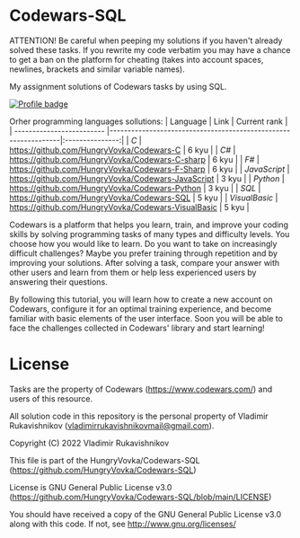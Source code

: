 # Codewars-SQL
ATTENTION! Be careful when peeping my solutions if you haven't already solved these tasks. If you rewrite my code verbatim you may have a chance to get a ban on the platform for cheating (takes into account spaces, newlines, brackets and similar variable names).

My assignment solutions of Codewars tasks by using SQL.

[![Profile badge](https://www.codewars.com/users/HungryVovka/badges/large)](https://www.codewars.com/users/HungryVovka)

Orher programming languages sollutions:
| Language                  | Link                                                           |  Current rank   |
| ------------------------- |----------------------------------------------------------------|:---------------:|
| *С*                       | https://github.com/HungryVovka/Codewars-C                      | 6 kyu           |
| *С#*                      | https://github.com/HungryVovka/Codewars-C-sharp                | 6 kyu           |
| *F#*                      | https://github.com/HungryVovka/Codewars-F-Sharp                | 6 kyu           |
| *JavaScript*              | https://github.com/HungryVovka/Codewars-JavaScript             | 3 kyu           |
| *Python*                  | https://github.com/HungryVovka/Codewars-Python                 | 3 kyu           |
| *SQL*                     | https://github.com/HungryVovka/Codewars-SQL                    | 5 kyu           |
| *VisualBasic*             | https://github.com/HungryVovka/Codewars-VisualBasic            | 5 kyu           |

Codewars is a platform that helps you learn, train, and improve your coding skills by solving programming tasks of many types and difficulty levels. You choose how you would like to learn. Do you want to take on increasingly difficult challenges? Maybe you prefer training through repetition and by improving your solutions. After solving a task, compare your answer with other users and learn from them or help less experienced users by answering their questions.

By following this tutorial, you will learn how to create a new account on Codewars, configure it for an optimal training experience, and become familiar with basic elements of the user interface. Soon you will be able to face the challenges collected in Codewars' library and start learning!

# License
Tasks are the property of Codewars (https://www.codewars.com/) 
and users of this resource.

All solution code in this repository 
is the personal property of Vladimir Rukavishnikov
(vladimirrukavishnikovmail@gmail.com).

Copyright (C) 2022 Vladimir Rukavishnikov

This file is part of the HungryVovka/Codewars-SQL
(https://github.com/HungryVovka/Codewars-SQL)

License is GNU General Public License v3.0
(https://github.com/HungryVovka/Codewars-SQL/blob/main/LICENSE)

You should have received a copy of the GNU General Public License v3.0
along with this code. If not, see http://www.gnu.org/licenses/
